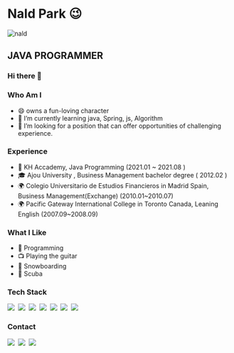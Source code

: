 # Nald Park 😉 <a id="nald">
![nald](https://capsule-render.vercel.app/api?type=soft&color=auto&text=If%20imaginable,%20It's%20able.&fontSize=40&animation=twinkling)

## JAVA PROGRAMMER

### Hi there 👋

### Who Am I
- 😄 owns a fun-loving character
- 🌱 I’m currently learning java, Spring, js, Algorithm
- 👯 I’m looking for a position that can offer opportunities of challenging experience.

### Experience

- 💊 KH Accademy, Java Programming (2021.01 ~ 2021.08 )
- 🎓 Ajou University , Business Management  bachelor degree ( 2012.02 )
- 🌍 Colegio Universitario de Estudios Financieros in Madrid Spain, Business Management(Exchange) (2010.01~2010.07)
- 🌍 Pacific Gateway International College in Toronto Canada, Leaning English (2007.09~2008.09)

### What I Like

- 💬 Programming
- 📺 Playing the guitar
- 🔵 Snowboarding
- 🍕 Scuba

### Tech Stack
<p>
  <img src="https://img.shields.io/badge/Java-007396?style=flat-square&logo=Java&logoColor=white"/></a>&nbsp;
  <img src="https://img.shields.io/badge/SpringBoot-6aad3d?style=flat-square&logo=SpringBoot&logoColor=white"/></a>&nbsp;
  <img src="https://img.shields.io/badge/Oracle-c14432?style=flat-square&logo=Oracle&logoColor=white"/></a>&nbsp;
  <img src="https://img.shields.io/badge/Javascript-F7DF1E?style=flat-square&logo=Javascript&logoColor=white"/></a>&nbsp;
  <img src="https://img.shields.io/badge/jQuery-3766AB?style=flat-square&logo=jQuery&logoColor=white"/></a>&nbsp;
  <img src="https://img.shields.io/badge/html5-dd4d25?style=flat-square&logo=html5&logoColor=white"/></a>&nbsp;
  <img src="https://img.shields.io/badge/CSS3-116eb9?style=flat-square&logo=CSS3&logoColor=white"/></a>&nbsp;
</p>



### Contact
<p>
  <a href="https://blog.naver.com/8734747"><img src="https://img.shields.io/badge/Blog-03C75A?style=flat-square&logo=Naver&logoColor=white&link=https://blog.naver.com/8734747"/></a>&nbsp
  <a href="https://www.linkedin.com/in/naldpark"><img src="https://img.shields.io/badge/LinkedIn-0A66C2?style=flat-square&logo=LinkedIn&logoColor=white&link=https://www.linkedin.com/in/naldpark"/></a>&nbsp
  <a href="mailto:daita0225@naver.com"><img src="https://img.shields.io/badge/Email-494949?style=flat-square&logo=Minutemailer&logoColor=white&link=daita0225@naver.com"/></a>
</p>
<br>




